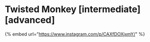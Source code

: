 # Twisted Monkey \[intermediate] \[advanced]

{% embed url="https://www.instagram.com/p/CAXfDOXjxmY/" %}
